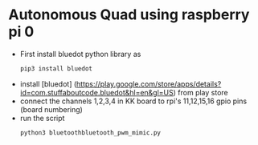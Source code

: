# Autonomous Quad using raspberry pi 0
* First install bluedot python library as 
  ```bash
  pip3 install bluedot
  ```
* install [bluedot] (https://play.google.com/store/apps/details?id=com.stuffaboutcode.bluedot&hl=en&gl=US) from play store
* connect the channels 1,2,3,4 in KK board to rpi's 11,12,15,16 gpio pins (board numbering)
* run the script 
  ```bash
  python3 bluetoothbluetooth_pwm_mimic.py
  ```

    
